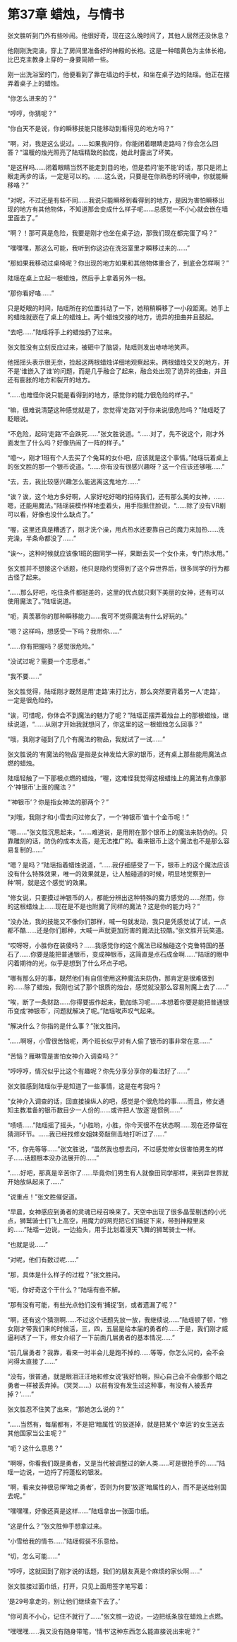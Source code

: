 # 第37章 蜡烛，与情书

张文胜听到门外有些吵闹。他很好奇，现在这么晚时间了，其他人居然还没休息？

他刚刚洗完澡，穿上了房间里准备好的神殿的长袍。这是一种暗黄色为主体长袍，比巴克主教身上穿的一身要简陋一些。

刚一出洗浴室的门，他便看到了靠在墙边的手杖，和坐在桌子边的陆瑶。他正在摆弄着桌子上的蜡烛。

“你怎么进来的？”

“哼哼，你猜呢？”

“你白天不是说，你的瞬移技能只能移动到看得见的地方吗？”

“啊，对，我是这么说过。……如果我问你，你能闭着眼睛走路吗？你会怎么回答？”温暖的烛光照亮了陆瑶精致的脸庞，她此时露出了坏笑。

“是这样吗……闭着眼睛当然不能走到目的地，但是若问‘能不能’的话，那只是闭上眼走两步的话，一定是可以的。……这么说，只要是在你熟悉的环境中，你就能瞬移咯？”

“对呢，不过还是有些不同……我说只能瞬移到看得到的地方，是因为害怕瞬移出现的地方有其他物体，不知道那会变成什么样子呢……总感觉一不小心就会嵌在墙里面去了。”

“啊？！那可真是危险，我要是刚才也坐在桌子边，那我们现在都完蛋了吗？”

“嘿嘿嘿，那这么可能，我听到你这边在洗浴室里才瞬移过来的……”

“那如果我移动过桌椅呢？你出现的地方如果和其他物体重合了，到底会怎样啊？”

陆瑶在桌上立起一根蜡烛，然后手上拿着另外一根。

“那你看好咯……”

只是眨眼的时间，陆瑶所在的位置抖动了一下，她稍稍瞬移了一小段距离。她手上的蜡烛就嵌在了桌上的蜡烛上。两个蜡烛交接的地方，诡异的扭曲并且鼓起。

“去吧……”陆瑶将手上的蜡烛扔了过来。

张文胜没有立刻反应过来，被砸中了脑袋，陆瑶则发出哧哧地笑声。

他摇摇头表示很无奈，捡起这两根蜡烛详细地观察起来。两根蜡烛交叉的地方，并不是‘谁嵌入了谁’的问题，而是几乎融合了起来，融合处出现了诡异的扭曲，并且还有膨胀的地方和裂开的地方。

“……也难怪你说只能是看得到的地方，感觉你的能力很危险的样子。”

“嘛，很难说清楚这种感觉就是了，您觉得‘走路’对于你来说很危险吗？”陆瑶眨了眨眼说。

“不危险，起码‘走路’不会跌死……”张文胜说道。“……对了，先不说这个，刚才外面发生了什么吗？好像热闹了一阵的样子。”

“噫～，刚才1班有个人去买了个兔耳的女仆吧，应该就是这个事情。”陆瑶玩着桌上的张文胜的那一个银币说道。“……你有没有很感兴趣呀？这一个应该还够哦……”

“去，去，我比较感兴趣怎么能逃离这鬼地方……”

“诶？诶，这个地方多好啊，人家好吃好喝的招待我们，还有那么美的女神，……嗯，还能用魔法。”陆瑶装模作样地歪着头，用手指抵住脸说，“……除了没有VR剧可以看，好像也没什么缺点了。”

“喔，这里还真是糟透了，刚才洗个澡，用点热水还要靠自己的魔力来加热……洗完澡，半条命都没了……”

“诶～，这种时候就应该像1班的田同学一样，果断去买一个女仆来，专门热水用。”

张文胜并不想接这个话题，他只是隐约觉得到了这个异世界后，很多同学的行为都古怪了起来。

“……那么好吧，吃住条件都挺差的，这里的优点就只剩下美丽的女神，还有可以使用魔法了。”陆瑶说道。

“呃，真羡慕你的那种瞬移能力……我可不觉得魔法有什么好玩的。”

“嗯？这样吗，想感受一下吗？我带你……”

“……你有把握吗？感觉很危险。”

“没试过呢？需要一个志愿者。”

“我不要……”

张文胜觉得，陆瑶刚才既然是用‘走路’来打比方，那么突然要背着另一人‘走路’，一定是很危险的。

“诶，可惜呢，你体会不到魔法的魅力了呢？”陆瑶正摆弄着烛台上的那根蜡烛，继续说道，“……从刚才开始我就想问了，你这里的这一根蜡烛怎么回事？”

“哦，我刚才碰到了几个有魔法的物品，我就试了一试……”

张文胜说的‘有魔法的物品’是指是女神发给大家的银币，还有桌上那些能用魔法点燃的蜡烛。

陆瑶轻触了一下那根点燃的蜡烛，“喔，这难怪我觉得这根蜡烛上的魔法有点像那个‘神银币’上面的魔法？”

“‘神银币’？你是指女神法的那两个？”

“对哦，我刚才和小雪去问过修女了，一个‘神银币’值十个金币呢！”

“嗯……”张文胜沉思起来，“……难道说，是用附在那个银币上的魔法来防伪的。只靠雕刻的话，防伪的成本太高，是无法推广的。看来银币上这个魔法也不是那么容易复制的……”

“嗯？是吗？”陆瑶指着蜡烛说道，“……我仔细感受了一下，银币上的这个魔法应该没有什么特殊效果，唯一的效果就是，让人触碰道的时候，明显地觉察到一种‘啊，就是这个感觉’的效果。

“修女说，只要摸过神银币的人，都能分辨出这种特殊的魔力感觉的……然而，你的这根蜡烛上……现在是不是也附魔了同样的魔法？这是你的能力吗？”

“没办法，我的技能又不像你们那样，喊一句就发动，我只是凭感觉试了试，一点都不酷……还是你们那种，大喊一声就更加厉害的魔法比较酷。”张文胜开玩笑道。

“哎呀呀，小胜你在装傻吗？……我感觉你的这个魔法已经触碰这个克鲁特国的基石了……你要是能把普通银币，变成神银币，这简直是点石成金啊……”陆瑶的眼中闪着期待的光，似乎是想到了什么坏点子吧。

“哪有那么好的事，既然他们有自信使用这种魔法来防伪，那肯定是很难做到的……除了蜡烛，我刚也试了那个银质的烛台，感觉就没那么容易附魔上去了……”

“唉，断了一条财路……你得要振作起来，勤加练习呢……本想着你要是能把普通银币变成‘神银币’，问题就解决了呢。”陆瑶唉声叹气起来。

“解决什么？你指的是什么事？”张文胜问。

“……啊呀，小雪很苦恼呢，两个班长似乎对有人偷了银币的事非常在意……”

“苦恼？雁琳雪是害怕女神介入调查吗？”

“哼哼哼，情况似乎比这个有趣呢？你先分享分享你的看法好了……”

张文胜感到陆瑶似乎是知道了一些事情，这是在考我吗？

“女神介入调查的话，回直接操纵人的吧，感觉是个很危险的事……而且，修女通知主教准备的银币数目少一人份的……或许把人‘放逐’是惯例……”

“啧啧……”陆瑶摇了摇头，“小胜哟，小胜，你今天很不在状态啊……现在还停留在猜测环节。……我已经找修女姐妹旁敲侧击地打听过了……”

“不，你先等等……”张文胜说，“虽然我也想去问，不过感觉修女很害怕男生的样子……话题根本没办法展开的……”

“……好吧，那真是辛苦你了……毕竟你们男生有人就像田同学那样，来到异世界就开始放纵起来了……”

“说重点！”张文胜催促道。

“早晨，女神感应到勇者的灵魂已经召唤来了。天空中出现了很多晶莹剔透的小光点，狮鹫骑士们飞上高空，用魔力的网兜把它们捕捉下来，带到神殿里来的……”陆瑶一边说，一边抬头，用手比划着漫天飞舞的狮鹫骑士一样。

“也就是说……”

“对呢，他们有数过呢……”

“那，具体是什么样子的过程？”张文胜问。

“呃，你好奇这个干什么？”陆瑶有些不解。

“那有没有可能，有些光点他们没有‘捕捉’到，或者遗漏了呢？”

“啊，还有这个猜测啊……不过这个话题先放一放，我继续说……”陆瑶顿了顿，“修女刚才带我们来的时候活，三，四，五层是给本届的勇者的……于是，我们刚才威逼利诱了一下，修女介绍了一下前面几届勇者的基本情况……”

“前几届勇者？我靠，看来一时半会儿是跑不掉的……等等，你怎么问的，会不会问得太直接了……”

“没有，很普通，就是眼泪汪汪地和修女说‘我好怕啊，担心自己会不会像那个暗之勇者一样被丢弃掉。（哭哭……）以前有没有发生过这种事，有没有人被丢弃掉？’……”

张文胜忍不住笑了出来，“那她怎么说的？”

“……当然有，每届都有，不是把‘暗属性’的放逐掉，就是把某个‘幸运’的女生送去其他国家当公主呢？”

“呃？这什么意思？”

“啊呀，你看我们既是勇者，又是当代被调整过的新人类……可是很抢手的……”陆瑶一边说，一边捋了捋蓬松的银发。

“啊，看来女神很忌惮‘暗之勇者’，否则为何要‘放逐’暗属性的人，而不是送给别国去呢。”

“嘿嘿嘿，好像还真是这样……”陆瑶拿出一张面巾纸。

“这是什么？”张文胜伸手想拿过来。

“小雪给我的情书……”陆瑶假装不乐意给。

“切，怎么可能……”

“哼哼，这就回到了刚才说的话题，我们的朋友真是个麻烦的家伙啊……”

张文胜接过面巾纸，打开，只见上面用签字笔写着：

‘是29号拿走的，别让他们继续查下去了。’

“你可真不小心，记住不就行了……”张文胜一边说，一边把纸条放在蜡烛上点燃。

“嘿嘿嘿……我又没有随身带笔，‘情书’这种东西怎么能直接说出来呢？”